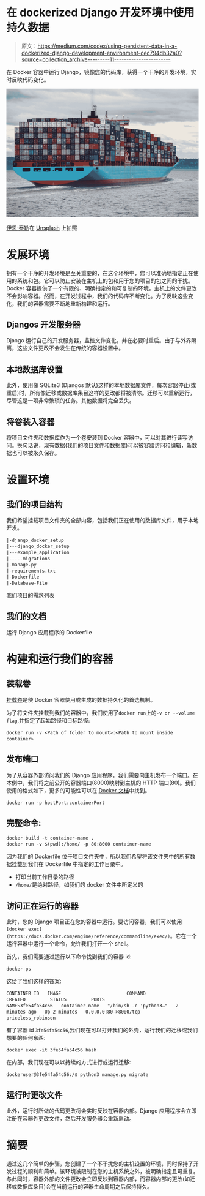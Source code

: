 # 在 dockerized Django 开发环境中使用持久数据

> 原文：<https://medium.com/codex/using-persistent-data-in-a-dockerized-django-development-environment-cec794db32a0?source=collection_archive---------11----------------------->

在 Docker 容器中运行 Django，镜像您的代码库，获得一个干净的开发环境，实时反映代码变化。

![](img/e2fee5731fcb6194caf1adf5f0ea8a9c.png)

[伊恩·泰勒](https://unsplash.com/@carrier_lost?utm_source=medium&utm_medium=referral)在 [Unsplash](https://unsplash.com?utm_source=medium&utm_medium=referral) 上拍照

# 发展环境

拥有一个干净的开发环境是至关重要的，在这个环境中，您可以准确地指定正在使用的系统和包。它可以防止安装在主机上的包和用于您的项目的包之间的干扰。Docker 容器提供了一个有限的、明确指定的和可复制的环境，主机上的文件更改不会影响容器。然而，在开发过程中，我们的代码库不断变化。为了反映这些变化，我们的容器需要不断地重新构建和运行。

## Djangos 开发服务器

Django 运行自己的开发服务器，监控文件变化，并在必要时重启。由于与外界隔离，这些文件更改不会发生在传统的容器设置中。

## 本地数据库设置

此外，使用像 SQLite3 (Djangos 默认)这样的本地数据库文件，每次容器停止(或重启)时，所有像迁移或数据库条目这样的更改都将被清除。迁移可以重新运行，尽管这是一项非常繁琐的任务。其他数据将完全丢失。

## 将卷装入容器

将项目文件夹和数据库作为一个卷安装到 Docker 容器中，可以对其进行读写访问。换句话说，现有数据(我们的项目文件和数据库)可以被容器访问和编辑，新数据也可以被永久保存。

# 设置环境

## 我们的项目结构

我们希望挂载项目文件夹的全部内容，包括我们正在使用的数据库文件，用于本地开发。

```
|-django_docker_setup
|---django_docker_setup
|---example_application
|-----migrations
|-manage.py
|-requirements.txt
|-Dockerfile
|-Database-File
```

我们项目的需求列表

## 我们的文档

运行 Django 应用程序的 Dockerfile

# 构建和运行我们的容器

## 装载卷

[挂载卷](https://docs.docker.com/storage/volumes/)是使 Docker 容器使用或生成的数据持久化的首选机制。

为了将文件夹挂载到我们的容器中，我们使用了`docker run`上的`-v or --volume flag`,并指定了起始路径和目标路径:

```
docker run -v <Path of folder to mount>:<Path to mount inside container>
```

## 发布端口

为了从容器外部访问我们的 Django 应用程序，我们需要向主机发布一个端口。在本例中，我们将之前公开的容器端口(8000)映射到主机的 HTTP 端口(80)。我们使用的格式如下，更多的可能性可以在 [Docker 文档](https://docs.docker.com/engine/reference/run/#expose-incoming-ports)中找到。

```
docker run -p hostPort:containerPort
```

## 完整命令:

```
docker build -t container-name .
docker run -v $(pwd):/home/ -p 80:8000 container-name
```

因为我们的 Dockerfile 位于项目文件夹中，所以我们希望将该文件夹中的所有数据挂载到我们在 Dockerfile 中指定的工作目录中。

*   打印当前工作目录的路径
*   `/home/`是绝对路径，如我们的 docker 文件中所定义的

## 访问正在运行的容器

此时，您的 Django 项目正在您的容器中运行。要访问容器，我们可以使用`[docker exec](https://docs.docker.com/engine/reference/commandline/exec/)`。它在一个运行容器中运行一个命令，允许我们打开一个 shell。

首先，我们需要通过运行以下命令找到我们的容器 id:

```
docker ps
```

这给了我们这样的答案:

```
CONTAINER ID   IMAGE                        COMMAND                  CREATED         STATUS         PORTS                      NAMES3fe54fa54c56   container-name   "/bin/sh -c 'python3…"   2 minutes ago   Up 2 minutes   0.0.0.0:80->8000/tcp       priceless_robinson
```

有了容器 id `3fe54fa54c56`,我们现在可以打开我们的外壳，运行我们的迁移或我们想要的任何东西:

```
docker exec -it 3fe54fa54c56 bash
```

在内部，我们现在可以以持续的方式进行或运行迁移:

```
dockeruser@3fe54fa54c56:/$ python3 manage.py migrate
```

## 运行时更改文件

此外，运行时所做的代码更改将会实时反映在容器内部。Django 应用程序会立即注册在容器外更改文件，然后开发服务器会重新启动。

# 摘要

通过这几个简单的步骤，您创建了一个不干扰您的主机设置的环境，同时保持了开发过程的顺利和简单。该环境被限制在您的主机系统之外，被明确指定且可重复。与此同时，容器外部的文件更改会立即反映到容器内部，而容器内部的更改(如迁移或数据库条目)会在当前运行的容器生命周期之后保持持久。
